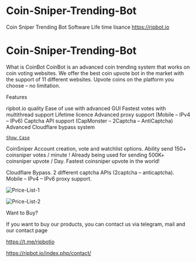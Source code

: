 # Coin-Sniper-Trending-Bot
Coin Sniper Trending Bot Software Life time lisance https://ripbot.io

# Coin-Sniper-Trending-Bot

What is CoinBot
CoinBot is an advanced coin trending system that works on coin voting websites. We offer the best coin upvote bot in the market with the support of 11 different websites.
Upvote coins on the platform you choose – no limitation.

Features

ripbot.io quality
Ease of use with advanced GUI
Fastest votes with multithread support
Lifetime licence
Advanced proxy support (Mobile – IPv4 – IPv6)
Captcha API support (CapMonster – 2Captcha – AntiCaptcha)
Advanced Cloudflare bypass system


[`Show Case`](https://ripbot.io/wp-content/uploads/2022/11/Ripbot-Showcase.mp4
)

CoinSniper
Account creation, vote and watchlist options.
Ability send 150+ coinsniper votes / minute !
Already being used for sending 500K+ coinsniper upvote / Day.
Fastest coinsniper upvote in the world!

Cloudflare Bypass.
2 different captcha APIs (2captcha – anticaptcha).
Mobile – IPv4 – IPv6 proxy support.


![Price-List-1](https://user-images.githubusercontent.com/117040037/204911290-61d2710d-56b7-43aa-b707-0bee19f71f7b.png)


![Price-List-2](https://user-images.githubusercontent.com/117040037/204911317-684c820c-5fe3-484c-856c-25e2d7e00b4f.png)



Want to Buy?

If you want to buy our products, you can contact us via telegram, mail and our contact page

https://t.me/ripbotio

https://ripbot.io/index.php/contact/
